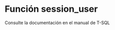 ﻿---
Autogenerated: true
---

# Función  session_user

Consulte la documentación en el manual de T-SQL
